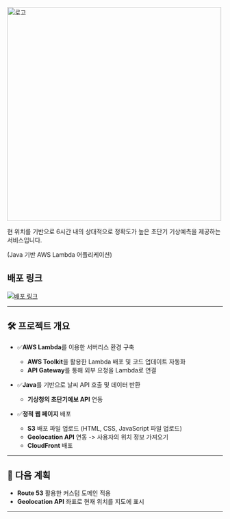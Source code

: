 <img src="https://after6ix-s3.s3.ap-northeast-2.amazonaws.com/after6ix_logo.jpg" alt="로고" width="500">

현 위치를 기반으로 6시간 내의 상대적으로 정확도가 높은 초단기 기상예측을 제공하는 서비스입니다.

(Java 기반 AWS Lambda 어플리케이션)

## 배포 링크
[![배포 링크](https://img.shields.io/badge/Deploy-Link-blue?style=for-the-badge)](https://d2uy0kreyqusu8.cloudfront.net/)

---

## 🛠 **프로젝트 개요**

- ✅**AWS Lambda**를 이용한 서버리스 환경 구축
  - **AWS Toolkit**을 활용한 Lambda 배포 및 코드 업데이트 자동화
  - **API Gateway**를 통해 외부 요청을 Lambda로 연결

- ✅**Java**를 기반으로 날씨 API 호출 및 데이터 반환
  - **기상청의 초단기예보 API** 연동

- ✅**정적 웹 페이지** 배포
  - **S3** 배포 파일 업로드 (HTML, CSS, JavaScript 파일 업로드)
  - **Geolocation API** 연동 -> 사용자의 위치 정보 가져오기
  - **CloudFront** 배포

---

## 🚀 **다음 계획**
- **Route 53** 활용한 커스텀 도메인 적용
- **Geolocation API** 좌표로 현재 위치를 지도에 표시

---

